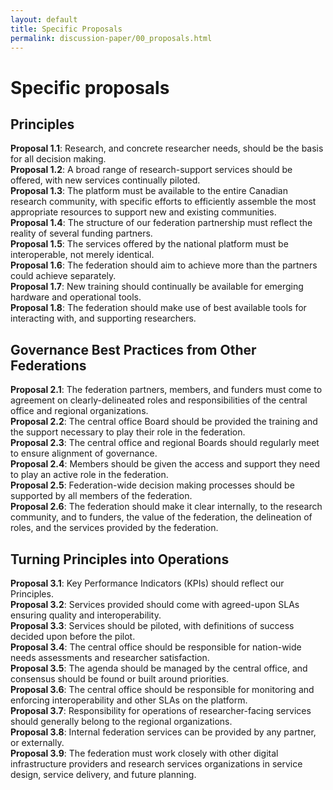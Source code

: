 ```yaml
---
layout: default
title: Specific Proposals
permalink: discussion-paper/00_proposals.html
---
```


# Specific proposals

## Principles
**Proposal 1.1**: Research, and concrete researcher needs, should be the basis for all decision making.<br/>
**Proposal 1.2**: A broad range of research-support services should be offered, with new services continually piloted.<br/>
**Proposal 1.3**: The platform must be available to the entire Canadian research community, with specific efforts to efficiently assemble the most appropriate resources to support new and existing communities.<br/>
**Proposal 1.4**: The structure of our federation partnership must reflect the reality of several funding partners. <br/>
**Proposal 1.5**: The services offered by the national platform must be interoperable, not merely identical.<br/>
**Proposal 1.6**: The federation should aim to achieve more than the partners could achieve separately.<br/>
**Proposal 1.7**: New training should continually be available for emerging hardware and operational tools. <br/>
**Proposal 1.8**: The federation should make use of best available tools for interacting with, and supporting researchers.<br/>
## Governance Best Practices from Other Federations
**Proposal 2.1**: The federation partners, members, and funders must come to agreement on clearly-delineated roles and responsibilities of the central office and regional organizations.<br/>
**Proposal 2.2**: The central office Board should be provided the training and the support necessary to play their role in the federation. <br/>
**Proposal 2.3**: The central office and regional Boards should regularly meet to ensure alignment of governance. <br/>
**Proposal 2.4**: Members should be given the access and support they need to play an active role in the federation. <br/>
**Proposal 2.5**: Federation-wide decision making processes should be supported by all members of the federation.<br/>
**Proposal 2.6**: The federation should make it clear internally, to the research community, and to funders, the value of the federation, the delineation of roles, and the services provided by the federation.<br/>
## Turning Principles into Operations
**Proposal 3.1**: Key Performance Indicators (KPIs) should reflect our Principles.<br/>
**Proposal 3.2**: Services provided should come with agreed-upon SLAs ensuring quality and interoperability. <br/>
**Proposal 3.3**: Services should be piloted, with definitions of success decided upon before the pilot. <br/>
**Proposal 3.4**: The central office should be responsible for nation-wide needs assessments and researcher satisfaction. <br/>
**Proposal 3.5**: The agenda should be managed by the central office, and consensus should be found or built around priorities. <br/>
**Proposal 3.6**: The central office should be responsible for monitoring and enforcing interoperability and other SLAs on the platform.<br/>
**Proposal 3.7**: Responsibility for operations of researcher-facing services should generally belong to the regional organizations.<br/>
**Proposal 3.8**: Internal federation services can be provided by any partner, or externally. <br/>
**Proposal 3.9**: The federation must work closely with other digital infrastructure providers and research services organizations in service design, service delivery, and future planning.<br/>
